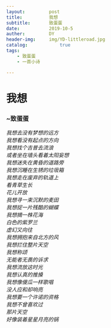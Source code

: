 ```yaml
---
layout:         post
title:          我想
subtitle:       致蛋蛋
date:           2019-10-5
auther:         DY
header-img:     img/YD-littleroad.jpg
catalog:            true
tags:
    - 致蛋蛋
    - 一首小诗

---
```

# 我想  
### ~致蛋蛋    

*我想去没有梦想的远方*  
*我想看没有起点的方向*  
*我想找个吉普去流浪*  
*或者坐在墙头看着太阳妄想*  
*我想迷失在黄昏的道路旁*  
*我想沉睡在生锈的垃圾箱*  
*我想走在废弃的轨道上*  
*看青草生长*  
*花儿开放*  
*我想寻一束沉默的麦田*  
*我想捉一片残酷的蝴蝶*  
*我想摘一株花海*  
*白色的紫罗兰*  
*虚幻又向往*  
*我想拥抱来自北方的风*  
*我想拦住整片天空*  
*我想称颂*  
*无能者无畏的诉求*  
*我想流放这时光*  
*我想认真的推搡*  
*我想像傻瓜一样歌唱*  
*没人应和却响亮*  
*我想要一个许诺的资格*  
*我想不曾喜欢过*  
*那片天空*  
*好像装着星星月亮的锅*  